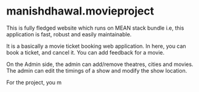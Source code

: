 # manishdhawal.movieproject

This is fully fledged website which runs on MEAN stack bundle i.e, this application is fast, robust and easily maintainable.

It is a basically a movie ticket booking web application. In here, you can book a ticket, and cancel it. You can add feedback for a movie.

On the Admin side, the admin can add/remove theatres, cities and movies. The admin can edit the timings of a show and modify the show location.


For the project, you m
